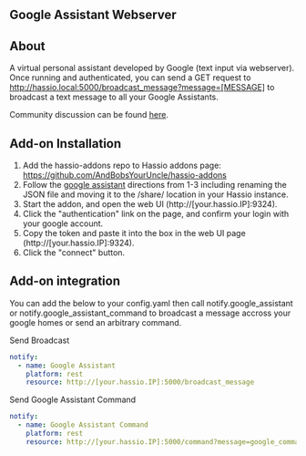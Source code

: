 Google Assistant Webserver
--------------------------
About
--------------------------
A virtual personal assistant developed by Google (text input via webserver). Once running and authenticated, you can send a GET request to http://hassio.local:5000/broadcast_message?message=[MESSAGE] to broadcast a text message to all your Google Assistants.

Community discussion can be found [here](https://community.home-assistant.io/t/community-hass-io-add-on-google-assistant-webserver-broadcast-messages-without-interrupting-music).

Add-on Installation
--------------------------

1. Add the hassio-addons repo to Hassio addons page: https://github.com/AndBobsYourUncle/hassio-addons
2. Follow the [google assistant](https://www.home-assistant.io/addons/google_assistant/) directions from 1-3 including renaming the JSON file and moving it to the /share/ location in your Hassio instance. 
3. Start the addon, and open the web UI (http://[your.hassio.IP]:9324).
4. Click the "authentication" link on the page, and confirm your login with your google account. 
5. Copy the token and paste it into the box in the web UI page (http://[your.hassio.IP]:9324).
6. Click the "connect" button.

Add-on integration
--------------------------
You can add the below to your config.yaml then call notify.google_assistant or notify.google_assistant_command to broadcast a message accross your google homes or send an arbitrary command.

Send Broadcast

```yaml
notify:
  - name: Google Assistant
    platform: rest
    resource: http://[your.hassio.IP]:5000/broadcast_message
```

Send Google Assistant Command

```yaml
notify:
  - name: Google Assistant Command
    platform: rest
    resource: http://[your.hassio.IP]:5000/command?message=google_command
```
